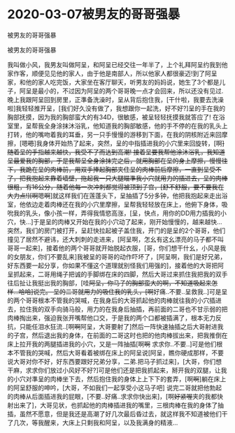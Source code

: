 # 2020-03-07被男友的哥哥强暴



被男友的哥哥强暴



被男友的哥哥强暴


我叫做小风，我男友叫做阿呈，和阿呈已经交往一年半了，上个礼拜阿呈约我到他家作客，顺便见见他的家人，由于他是南部人，所以他家人都很豪迈!到了阿呈家，和他的家人吃完饭，大家坐在客厅聊天，听男友的妈妈说，她生了3个都是儿子，阿呈是最小的，不过因为阿呈的两个哥哥晚一点才会回来，所以还没有见过. 晚上我跟阿呈回到房里，正準备洗澡时，呈从背后抱住我，[干什啦，我要去洗澡啦]我轻轻推开呈，[我们好久没有做了，我想跟你一起洗，好不好?]呈的手在我的胸部抚摸，因为我的胸部蛮大的有34D，很敏感，被呈轻轻抚摸我就答应了! 在浴室里，呈帮我全身涂抹沐浴乳，他知道我的胸部敏感，他的手不停的在我的乳头上打转，他的嘴吻着我的耳垂，另一只手慢慢的游移到下面，在我的阴核附近来回摩擦，[嗯~~嗯~~]我身体开始热了起来，突然，呈的中指插进我的小穴里来回旋转，[啊~~]随着呈的手指越来越快，我受不了而达到高潮! 接着呈要我帮他涂沐浴乳，我知道呈最爱我的胸部，于是我帮呈全身涂抹完之后，就用胸部在呈的身上摩擦，慢慢往下，我跪在呈的肉棒前，用双手捧起胸部夹住呈的肉棒前后摩擦，一直到呈受不了，把我抱起来靠着墙壁，拖起我一只大腿瞄準我小穴就用力的插进去，呈的肉棒很粗，有16公分，随着他每一次冲刺都觉得被顶到子宫，[舒不舒服，要不要我在大力点!][啊~~嗯~~啊~~]就这样我们在莲蓬头下，呈抽插了5分多钟，他把我抱起来走出浴室，他依边走着肉棒还在我的小穴里摩擦，呈帮我轻轻放在床上，他俯下身体，吸吮我的乳头，像小孩一样，弄得我情慾高涨，[呈，快点，用你的DD用力插我的小穴，快...]于是呈的肉棒又开始在我的小穴动了起来，刚开始慢慢的，越来越快... 突然，我们的房门被打开，呈赶快拉起被子盖住我，开门的是呈的2个哥哥，他们撞见了居然不避讳，还大刺刺的走进来，[阿呈啊，怎幺有这幺漂亮的马子都不叫哥哥一起来]，接着他的两个哥哥就开始脱起衣服，[哥，你们想干什幺，小风是我的女朋友，你们不要乱来]我被呈的哥哥的动作吓坏了，[阿呈啊，我们是好兄弟，好东西要一起分享，你如果不懂这个道理就别怪我们用强的]，接着他的大哥把阿呈抓起来，二哥用绳子把诚的手脚绑在床的四脚，然后大哥过来抓住我把我的双手往后扯让我挺出我的胸部，[哇~~阿呈，你马子的胸部蛮大的啊，不知道吸起来怎样...哈哈]说完。  呈的二哥就用力的吸住我的乳头，[啊~~好痛..不要..呈救我..]可是呈的两个哥哥根本不管我的哭喊，在我身后的大哥抓起他的肉棒就往我的小穴插进去，拉住我的双手向骑马般，用力的在我身后抽插，再前面的二哥也不甘示弱的把肉棒掏出来，强迫我张开嘴帮他口交，于是我的两个口都被插满了，根本无力反抗，只能任泪水狂流..[啊~~啊~~阿呈，大哥要射了]然后一阵快速抽插之后大哥射进我的子宫，然后退出我的身体，在前面的二哥这时也把的他肉棒拔出来，把我推倒在床上拉开我的两腿插进我的小穴，又是一阵抽插[啊~~啊~~  求求你..不要..]可是他们根本不管我的哭喊，然后大哥看着被绑在床上的阿呈说[阿呈，瞧你硬成那样，不要说大哥对你不好，好东西要跟好兄弟分享，二弟.把马子抓过来]，[大哥，你们想干麻，求求你们放过小风好不好?]可是他们还是把我抓起来，掰开我的双腿，让我的小穴对準呈的肉棒坐下去，然后抱住我的身体上上下下的套弄，[啊~~啊~~]躺在床上的阿呈舒服的呻吟，[大哥，不如我们一起享受小这马子吧] 说完二哥就把他勃起的肉棒从后面插进我的屁眼，[不要..好痛..求求你快出来]，[啊~~好紧喔~~夹的我都快射出来了]，大哥见状，也抓起他的肉棒插进我的嘴里，三根肉棒在我的身体了抽插，虽然不愿意，但是我还是高潮了好几次最后昏过去，就这样我不知道被他们干了几次，等我醒来，大床上只剩我和阿呈，以及我满身的精液...


